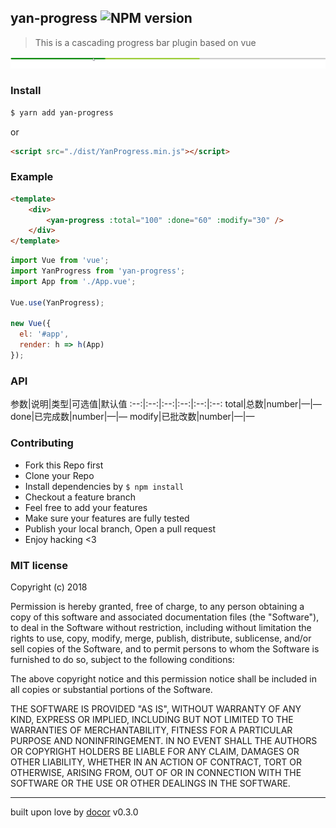 ## yan-progress ![NPM version](https://img.shields.io/npm/v/yan-progress.svg?style=flat)

> This is a cascading progress bar plugin based on vue

![yan-progress](https://raw.githubusercontent.com/Yangfan2016/PicBed/master/Blog/yan-progress.gif)

### Install

```bash
$ yarn add yan-progress

```
or

```html
<script src="./dist/YanProgress.min.js"></script>
```


### Example
```html
<template>
    <div>
        <yan-progress :total="100" :done="60" :modify="30" />
    </div>
</template>
```

```js
import Vue from 'vue';
import YanProgress from 'yan-progress';
import App from './App.vue';

Vue.use(YanProgress);

new Vue({
  el: '#app',
  render: h => h(App)
});
```

### API

参数|说明|类型|可选值|默认值
:--:|:--:|:--:|:--:|:--:|:--:
total|总数|number|—|— 
done|已完成数|number|—|— 
modify|已批改数|number|—|— 

### Contributing
- Fork this Repo first
- Clone your Repo
- Install dependencies by `$ npm install`
- Checkout a feature branch
- Feel free to add your features
- Make sure your features are fully tested
- Publish your local branch, Open a pull request
- Enjoy hacking <3

### MIT license
Copyright (c) 2018 

Permission is hereby granted, free of charge, to any person obtaining a copy
of this software and associated documentation files (the &quot;Software&quot;), to deal
in the Software without restriction, including without limitation the rights
to use, copy, modify, merge, publish, distribute, sublicense, and/or sell
copies of the Software, and to permit persons to whom the Software is
furnished to do so, subject to the following conditions:

The above copyright notice and this permission notice shall be included in
all copies or substantial portions of the Software.

THE SOFTWARE IS PROVIDED &quot;AS IS&quot;, WITHOUT WARRANTY OF ANY KIND, EXPRESS OR
IMPLIED, INCLUDING BUT NOT LIMITED TO THE WARRANTIES OF MERCHANTABILITY,
FITNESS FOR A PARTICULAR PURPOSE AND NONINFRINGEMENT. IN NO EVENT SHALL THE
AUTHORS OR COPYRIGHT HOLDERS BE LIABLE FOR ANY CLAIM, DAMAGES OR OTHER
LIABILITY, WHETHER IN AN ACTION OF CONTRACT, TORT OR OTHERWISE, ARISING FROM,
OUT OF OR IN CONNECTION WITH THE SOFTWARE OR THE USE OR OTHER DEALINGS IN
THE SOFTWARE.

---
built upon love by [docor](https://github.com/turingou/docor.git) v0.3.0
